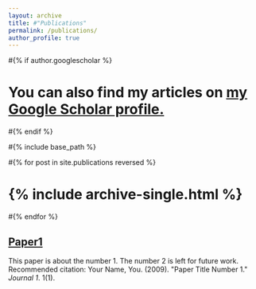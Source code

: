 ```yaml
---
layout: archive
title: #"Publications"
permalink: /publications/
author_profile: true
---
```


#{% if author.googlescholar %}
#  You can also find my articles on <u><a href="{{author.googlescholar}}">my Google Scholar profile</a>.</u>
#{% endif %}

#{% include base_path %}

#{% for post in site.publications reversed %}
#  {% include archive-single.html %}
#{% endfor %}


[Paper1](http://academicpages.github.io/files/paper1.pdf)
------
This paper is about the number 1. The number 2 is left for future work.
Recommended citation: Your Name, You. (2009). "Paper Title Number 1." <i>Journal 1</i>. 1(1).